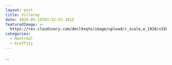 ```yaml
---
layout: post
title: Villeray
date: 2020-05-19T03:52:53.391Z
featuredImage: >-
  https://res.cloudinary.com/dmcl9xqto/image/upload/c_scale,w_1920/v1589860350/IMG_20200418_161042_l4cfh1.jpg
categories:
  - Montréal
  - Graffiti
---
```

...
